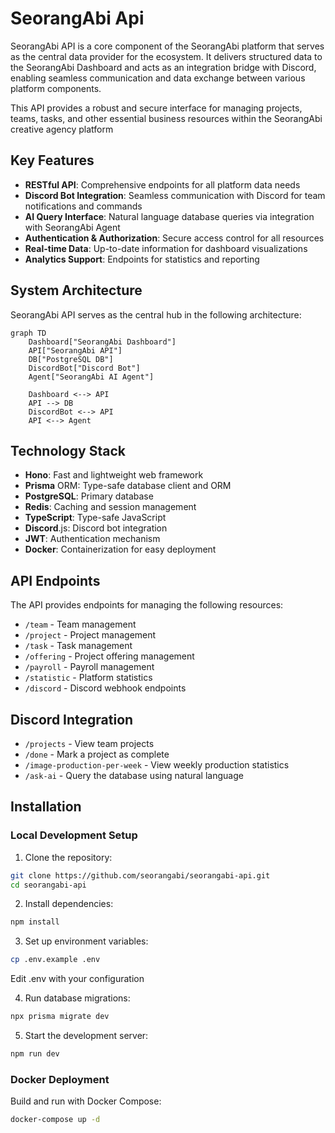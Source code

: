 # SeorangAbi Api

SeorangAbi API is a core component of the SeorangAbi platform that serves as the central data provider for the ecosystem. It delivers structured data to the SeorangAbi Dashboard and acts as an integration bridge with Discord, enabling seamless communication and data exchange between various platform components.

This API provides a robust and secure interface for managing projects, teams, tasks, and other essential business resources within the SeorangAbi creative agency platform

## Key Features

- **RESTful API**: Comprehensive endpoints for all platform data needs
- **Discord Bot Integration**: Seamless communication with Discord for team notifications and commands
- **AI Query Interface**: Natural language database queries via integration with SeorangAbi Agent
- **Authentication & Authorization**: Secure access control for all resources
- **Real-time Data**: Up-to-date information for dashboard visualizations
- **Analytics Support**: Endpoints for statistics and reporting

## System Architecture

SeorangAbi API serves as the central hub in the following architecture:

```mermaid
graph TD
    Dashboard["SeorangAbi Dashboard"]
    API["SeorangAbi API"]
    DB["PostgreSQL DB"]
    DiscordBot["Discord Bot"]
    Agent["SeorangAbi AI Agent"]
    
    Dashboard <--> API
    API --> DB
    DiscordBot <--> API
    API <--> Agent
```

## Technology Stack

- **Hono**: Fast and lightweight web framework
- **Prisma** ORM: Type-safe database client and ORM
- **PostgreSQL**: Primary database
- **Redis**: Caching and session management
- **TypeScript**: Type-safe JavaScript
- **Discord**.js: Discord bot integration
- **JWT**: Authentication mechanism
- **Docker**: Containerization for easy deployment

## API Endpoints

The API provides endpoints for managing the following resources:
- `/team` - Team management
- `/project` - Project management
- `/task` - Task management
- `/offering` - Project offering management
- `/payroll` - Payroll management
- `/statistic` - Platform statistics
- `/discord` - Discord webhook endpoints

## Discord Integration
- `/projects` - View team projects
- `/done` - Mark a project as complete
- `/image-production-per-week` - View weekly production statistics
- `/ask-ai` - Query the database using natural language

## Installation

### Local Development Setup

1. Clone the repository:
  ```bash
  git clone https://github.com/seorangabi/seorangabi-api.git
  cd seorangabi-api
  ```

2. Install dependencies:
  ```bash
  npm install
  ```

3. Set up environment variables:
  ```bash
  cp .env.example .env
  ```  
  Edit .env with your configuration

4. Run database migrations:
  ```bash
  npx prisma migrate dev
  ```

5. Start the development server:
  ```bash
  npm run dev
  ```

### Docker Deployment

Build and run with Docker Compose:
```bash
docker-compose up -d
```